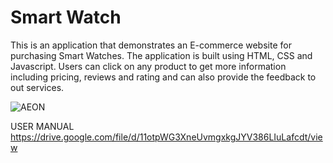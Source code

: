 # Smart Watch
This is an application that demonstrates an E-commerce website for purchasing Smart Watches. The application is built using HTML, CSS and Javascript. Users can click on any product to get more information including pricing, reviews and rating and can also provide the feedback to out services.


![AEON](https://user-images.githubusercontent.com/62396747/136890406-cffa4717-3188-4184-b791-7e462bc197f7.PNG)

USER MANUAL
https://drive.google.com/file/d/11otpWG3XneUvmgxkgJYV386LIuLafcdt/view
